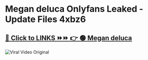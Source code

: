 
 # Megan deluca Onlyfans Leaked - Update Files 4xbz6

## <h2><a href="https://clipsfans.com/Megan_deluca&ref=git">🔗 Click to LINKS ⏩⏩ 👉 🟢 Megan deluca </a></h2>

<a href="https://clipsfans.com/Megan_deluca&ref=git" rel="nofollow" data-target="animated-image.originalLink"><img src="https://i.ibb.co.com/xMMVF88/686577567.gif" alt="Viral Video Original" style="max-width: 100%; display: inline-block;" data-target="animated-image.originalImage"></a>

